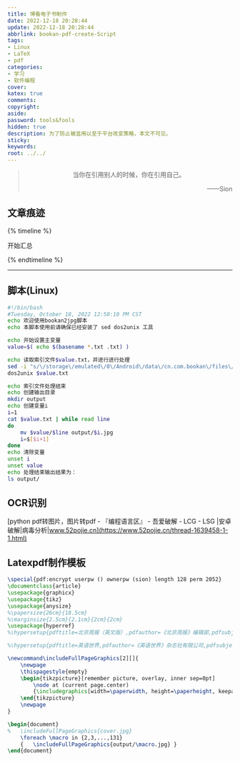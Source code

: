 ```yaml
---
title: 博看电子书制作
date: 2022-12-18 20:28:44
update: 2022-12-18 20:28:44
abbrlink: bookan-pdf-create-Script
tags:
- Linux
- LaTeX
- pdf
categories:
- 学习
- 软件编程
cover:
katex: true
comments:
copyright:
aside: 
password: tools&fools
hidden: true
description: 为了防止被滥用以至于平台改变策略，本文不可见。
sticky: 
keywords:
root: ../../
---
```


> <center>当你在引用别人的时候，你在引用自己。</center>
> <p align="right">——Sion</p>
## 文章痕迹
{% timeline %}
<!-- timeline 2022-12-18 20:28:44-->
开始汇总
<!-- endtimeline -->
{% endtimeline %}

-----
## 脚本(Linux)
```bash
#!/bin/bash
#Tuesday, October 18, 2022 12:50:10 PM CST
echo 欢迎使用bookan2jpg脚本
echo 本脚本使用前请确保已经安装了 sed dos2unix 工具

echo 开始设置主变量
value=$( echo $(basename *.txt .txt) )

echo 读取索引文件$value.txt，并进行进行处理
sed -i "s/\/storage\/emulated\/0\/Android\/data\/cn.com.bookan\/files\/bookan\/magazine\/$value\// /g" `grep -rl "/storage/emulated/0/Android/data/cn.com.bookan/files/bookan/magazine/$value/"  ./`
dos2unix $value.txt

echo 索引文件处理结束
echo 创建输出目录
mkdir output
echo 创建变量i
i=1
cat $value.txt | while read line
do
    mv $value/$line output/$i.jpg
    i=$[$i+1]
done
echo 清除变量
unset i
unset value
echo 处理结束输出结果为：
ls output/

```

## OCR识别
[python pdf转图片，图片转pdf - 『编程语言区』 - 吾爱破解 - LCG - LSG |安卓破解|病毒分析|www.52pojie.cn](https://www.52pojie.cn/thread-1639458-1-1.html)

## Latexpdf制作模板
```tex
\special{pdf:encrypt userpw () ownerpw (sion) length 128 perm 2052}
\documentclass{article}
\usepackage{graphicx}
\usepackage{tikz}
\usepackage{anysize}
%\papersize{26cm}{18.5cm}
%\marginsize{2.5cm}{2.1cm}{2cm}{2cm}
\usepackage{hyperref}
%\hypersetup{pdftitle=北京周报（英文版）,pdfauthor=《北京周报》编辑部,pdfsubject={党建之声，党建工作},pdfstartview=FitB}

%\hypersetup{pdftitle=英语世界,pdfauthor=《英语世界》杂志社有限公司,pdfsubject={英语学习，双语，月刊},pdfstartview=FitB}

\newcommand\includeFullPageGraphics[2][]{
	\newpage
	\thispagestyle{empty}
	\begin{tikzpicture}[remember picture, overlay, inner sep=0pt]
		\node at (current page.center) 
		{\includegraphics[width=\paperwidth, height=\paperheight, keepaspectratio=false,#1]{#2}};
	\end{tikzpicture}
	\newpage
}

\begin{document}
%	\includeFullPageGraphics{cover.jpg}
	\foreach \macro in {2,3,...,131}
	{	\includeFullPageGraphics{output/\macro.jpg} }
\end{document}

```